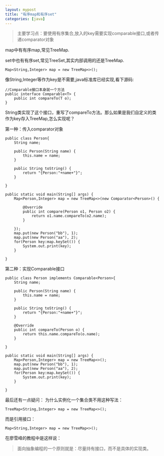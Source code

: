 ```yaml
---
layout: mypost
title: "有序map和有序set"
categories: [java]
--- 
```


>主要学习点：要使用有序集合,放入的key需要实现comparable接口,或者传递comparator对象

map中有有序map,常见TreeMap.

set中也有有序set,常见TreeSet,其实内部调用的还是TreeMap.

```
Map<String,Integer> map = new TreeMap<>();
```

像String,Integer等作为key是不需要,java标准库已经实现,看下源码:

```
//Comparable接口本身就一个方法
public interface Comparable<T> {
    public int compareTo(T o);
}
```

String类实现了这个接口，重写了compareTo方法。那么如果是我们自定义的类作为key存入TreeMap,怎么实现呢？

第一种：传入comparator对象

```
public class Person{
	String name;

	public Person(String name) {
		this.name = name;
	}

	public String toString() {
		return "{Person:"+name+"}";
	}

}

public static void main(String[] args) {
    Map<Person,Integer> map = new TreeMap<>(new Comparator<Person>() {

		@Override
		public int compare(Person o1, Person o2) {
			return o1.name.compareTo(o2.name);
		}
    	
    });
	map.put(new Person("bb"), 1);
	map.put(new Person("aa"), 2);
	for(Person key:map.keySet()) {
		System.out.print(key);
	}
    
}
```

第二种：实现Comparable接口

```
public class Person implements Comparable<Person>{
	String name;

	public Person(String name) {
		this.name = name;
	}

	public String toString() {
		return "{Person:"+name+"}";
	}

	@Override
	public int compareTo(Person o) {
		return this.name.compareTo(o.name);
	}

}

public static void main(String[] args) {
	Map<Person,Integer> map = new TreeMap<>();
	map.put(new Person("bb"), 1);
	map.put(new Person("aa"), 2);
	for(Person key:map.keySet()) {
		System.out.print(key);
	}
    
}
```

最后还有一点疑问：
为什么实例化一个集合类不用这种写法：
```
TreeMap<String,Integer> map = new TreeMap<>();
```

而是引用接口：
```
Map<String,Integer> map = new TreeMap<>();
```

在廖雪峰的教程中是这样说：
>面向抽象编程的一个原则就是：尽量持有接口，而不是具体的实现类。